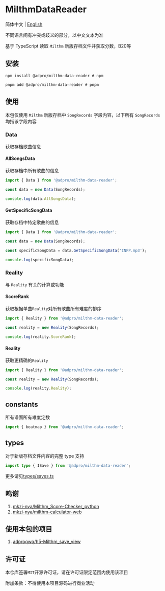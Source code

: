 # MilthmDataReader

简体中文 | [English](./README_en.md)

不同语言间有冲突或歧义的部分，以中文文本为准

基于 TypeScript 读取 `Milthm` 新版存档文件并获取分数，B20等

## 安装

```shell
npm install @adpro/milthm-data-reader # npm

pnpm add @adpro/milthm-data-reader # pnpm
```

## 使用

本包仅使用 `Milthm` 新版存档中 `SongRecords` 字段内容，以下所有 `SongRecords` 均指该字段内容

### Data

获取存档歌曲信息

#### AllSongsData

获取存档中所有歌曲的信息

```typescript
import { Data } from '@adpro/milthm-data-reader';

const data = new Data(SongRecords);

console.log(data.AllSongsData);
```

#### GetSpecificSongData

获取存档中特定歌曲的信息

```typescript
import { Data } from '@adpro/milthm-data-reader';

const data = new Data(SongRecords);

const specificSongData = data.GetSpecificSongData('INFP.mp3');

console.log(specificSongData);
```

### Reality

与 `Reality` 有关的计算或功能

#### ScoreRank

获取根据单曲`Reality`对所有歌曲所有难度的排序

```typescript
import { Reality } from '@adpro/milthm-data-reader';

const reality = new Reality(SongRecords);

console.log(reality.ScoreRank);
```

#### Reality

获取更精确的`Reality`

```typescript
import { Reality } from '@adpro/milthm-data-reader';

const reality = new Reality(SongRecords);

console.log(reality.Reality);
```

## constants

所有谱面所有难度定数

```typescript
import { beatmap } from '@adpro/milthm-data-reader';
```

## types

对于新版存档文件内容的完整 type 支持

```typescript
import type { ISave } from '@adpro/milthm-data-reader';
```

更多请见[types/saves.ts](./src/types/saves.ts)

## 鸣谢

1. [mkzi-nya/Milthm_Score-Checker_python](https://github.com/mkzi-nya/Milthm_Score-Checker_python)
2. [mkzi-nya/milthm-calculator-web](https://github.com/mkzi-nya/milthm-calculator-web)

## 使用本包的项目

1. [adproqwq/h5-Milthm_save_view](https://github.com/adproqwq/h5-Milthm_save_view)

## 许可证

本仓库签署`MIT`开源许可证，请在许可证限定范围内使用该项目

附加条款：不得使用本项目源码进行商业活动